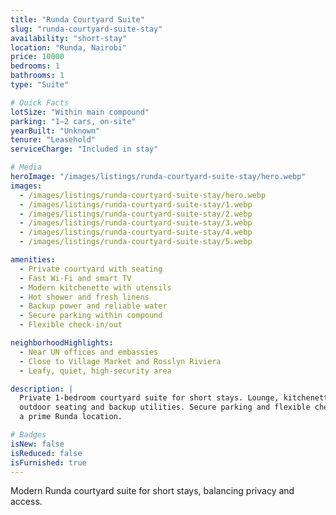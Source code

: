 ```yaml
---
title: "Runda Courtyard Suite"
slug: "runda-courtyard-suite-stay"
availability: "short-stay"
location: "Runda, Nairobi"
price: 10000
bedrooms: 1
bathrooms: 1
type: "Suite"

# Quick Facts
lotSize: "Within main compound"
parking: "1–2 cars, on-site"
yearBuilt: "Unknown"
tenure: "Leasehold"
serviceCharge: "Included in stay"

# Media
heroImage: "/images/listings/runda-courtyard-suite-stay/hero.webp"
images:
  - /images/listings/runda-courtyard-suite-stay/hero.webp
  - /images/listings/runda-courtyard-suite-stay/1.webp
  - /images/listings/runda-courtyard-suite-stay/2.webp
  - /images/listings/runda-courtyard-suite-stay/3.webp
  - /images/listings/runda-courtyard-suite-stay/4.webp
  - /images/listings/runda-courtyard-suite-stay/5.webp

amenities:
  - Private courtyard with seating
  - Fast Wi-Fi and smart TV
  - Modern kitchenette with utensils
  - Hot shower and fresh linens
  - Backup power and reliable water
  - Secure parking within compound
  - Flexible check-in/out

neighborhoodHighlights:
  - Near UN offices and embassies
  - Close to Village Market and Rosslyn Riviera
  - Leafy, quiet, high-security area

description: |
  Private 1-bedroom courtyard suite for short stays. Lounge, kitchenette, Wi-Fi,
  outdoor seating and backup utilities. Secure parking and flexible check-in in
  a prime Runda location.

# Badges
isNew: false
isReduced: false
isFurnished: true
---
```

Modern Runda courtyard suite for short stays, balancing privacy and access.

